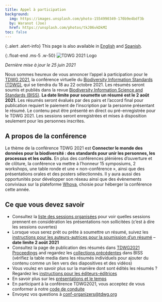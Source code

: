 ```yaml
---
title: Appel à participation
background:
  img: https://images.unsplash.com/photo-1554990349-170b9e4bdf3b
  by: Waranot (Joe)
  href: https://unsplash.com/photos/tkJ06vkDkMI
toc: false
---
```


{:.alert .alert-info}
This page is also available in [English](/conferences/2021/call-for-abstracts/) and [Spanish](/conferences/2021/es/envio-de-resumenes/).

{:.float-end .ms-5 .w-50}
![TDWG 2021 Logo](https://static.tdwg.org/conferences/2021/logos/TDWG2021_logo-plant_400w.png)

_Dernière mise à jour le 25 juin 2021_

Nous sommes heureux de vous annoncer l’appel à participation pour le [TDWG 2021](/conferences/2021/fr/), la conférence virtuelle du [Biodiversity Information Standards (TDWG)](/), qui se tiendra du 18 au 22 octobre 2021. Les résumés seront soumis et publiés dans la revue [Biodiversity Information Science and Standards (BISS)](https://biss.pensoft.net/). **La date limite pour soumette un résumé est le 2 août 2021.** Les résumés seront évalués par des pairs et l’accord final pour publication requiert le paiement de l’inscription par la personne présentant le résumé. Le contenu peut être présenté en direct ou pré-enregistrée pour le TDWG 2021. Les sessions seront enregistrées et mises à disposition seulement pour les personnes inscrites.

## A propos de la conférence

Le thème de la conférence TDWG 2021 est **Connecter le monde des données pour la biodiversité : des standards pour unir les personnes, les processus et les outils.** En plus des conférences plénières d’ouverture et de clôture, la conférence va mettre à l’honneur 15 symposiums, 2 workshops, une table ronde et une « non-conférence », ainsi que des présentations orales et des posters sélectionnés. Il y aura aussi des opportunités pour développer son réseau ainsi que des évènements conviviaux sur la plateforme [Whova](https://whova.com/), choisie pour héberger la conférence cette année.

## Ce que vous devez savoir

- Consultez la [liste des sessions organisées](/conferences/2021/session-list/) pour voir quelles sessions prennent en considération les présentations non sollicitées (c’est à dire les sessions ouvertes)
- Lorsque vous serez prêt ou prête à soumettre un résumé, suivez les [instructions pour les auteurs-autrices pour la soumission d’un résumé](/conferences/2021/instructions-for-abstract-submission/) – **date limite 2 août 2021**
- Consultez la page de publication des résumés dans [TDWG2021 Proceedings](https://biss.pensoft.net/collection/293/) and regardez les [collections précédentes](https://biss.pensoft.net/collections/) dans BISS (vérifiez la table media dans les résumés individuels pour ajouter du contenu comme un lien vers des diapositives et des vidéos)
- Vous voulez en savoir plus sur la manière dont sont édités les résumés ? Regardez les [instructions pour les éditeurs-éditrices](/conferences/2021/instructions-for-editors/)
- En savoir plus sur les [présentations et le temps](/conferences/2021/fr/info-pour-les-presentations/)
- En participant à la conférence TDWG2021, vous acceptez de vous conformer à notre [code de conduite](/about/code-of-conduct/)
- Envoyez vos questions à <conf-organizers@tdwg.org>
